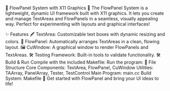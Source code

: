 🚀 FlowPanel System with X11 Graphics 🎨
The FlowPanel System is a lightweight, dynamic UI framework built with X11 graphics. It lets you create and manage TextAreas and FlowPanels in a seamless, visually appealing way. Perfect for experimenting with layouts and graphical interfaces!

✨ Features
🖋️ TextArea: Customizable text boxes with dynamic resizing and colors.
🧩 FlowPanel: Automatically arranges TextAreas in a clean, flowing layout.
🖼️ CuWindow: A graphical window to render FlowPanels and TextAreas.
🛠️ Testing Framework: Built-in tools to validate functionality.
🛠️ Build & Run
Compile with the included Makefile:
Run the program:
📂 File Structure
Core Components: TextArea, FlowPanel, CuWindow
Utilities: TAArray, PanelArray, Tester, TestControl
Main Program: main.cc
Build System: Makefile
🎉 Get started with FlowPanel and bring your UI ideas to life!
